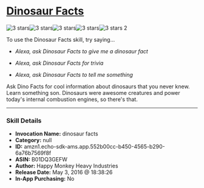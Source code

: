 # [Dinosaur Facts](http://alexa.amazon.com/#skills/amzn1.echo-sdk-ams.app.552b00cc-b450-4565-b290-6a76b7569f8f)
![3 stars](../../images/ic_star_black_18dp_1x.png)![3 stars](../../images/ic_star_black_18dp_1x.png)![3 stars](../../images/ic_star_black_18dp_1x.png)![3 stars](../../images/ic_star_border_black_18dp_1x.png)![3 stars](../../images/ic_star_border_black_18dp_1x.png) 2

To use the Dinosaur Facts skill, try saying...

* *Alexa, ask Dinosaur Facts to give me a dinosaur fact*

* *Alexa, ask Dinosaur Facts for trivia*

* *Alexa, ask Dinosaur Facts to tell me something*

Ask Dino Facts for cool information about dinosaurs that you never knew. Learn something son. Dinosaurs were awesome creatures and power today's internal combustion engines, so there's that.

***

### Skill Details

* **Invocation Name:** dinosaur facts
* **Category:** null
* **ID:** amzn1.echo-sdk-ams.app.552b00cc-b450-4565-b290-6a76b7569f8f
* **ASIN:** B01DQ3GEFW
* **Author:** Happy Monkey Heavy Industries
* **Release Date:** May 3, 2016 @ 18:38:26
* **In-App Purchasing:** No
